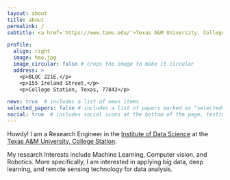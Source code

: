 ```yaml
---
layout: about
title: about
permalink: /
subtitle: <a href='https://www.tamu.edu/'>Texas A&M University, College Station</a>. Research Engineer.

profile:
  align: right
  image: hao.jpg
  image_circular: false # crops the image to make it circular
  address: >
    <p>BLOC 221E,</p>
    <p>155 Ireland Street,</p>
    <p>College Station, Texas, 77843</p>

news: true  # includes a list of news items
selected_papers: false # includes a list of papers marked as "selected={true}"
social: true  # includes social icons at the bottom of the page, testing
---
```


Howdy! I am a Research Engineer in the [Institute of Data Science](https://tamids.tamu.edu/) at the [Texas A&M University, College Station](https://www.tamu.edu/). 

My research Interests include Machine Learning, Computer vision, and Robotics. More specifically, I am interested in applying big data, deep learning, and remote sensing technology for data analysis. 


